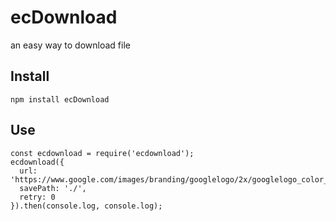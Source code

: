 # ecDownload
an easy way to download file

## Install
```shell
npm install ecDownload
```

## Use
```node
const ecdownload = require('ecdownload');
ecdownload({
  url: 'https://www.google.com/images/branding/googlelogo/2x/googlelogo_color_272x92dp.png',
  savePath: './',
  retry: 0
}).then(console.log, console.log);
```

